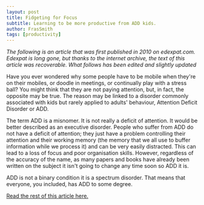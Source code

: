 ```yaml
---
layout: post
title: Fidgeting for Focus
subtitle: Learning to be more productive from ADD kids.
author: FrasSmith
tags: [productivity]
---
```



_The following is an article that was first published in 2010 on edexpat.com. Edexpat is long gone, but thanks to the internet archive, the text of this article was recoverable. What follows has been edited and slightly updated_
<!--more-->
Have you ever wondered why some people have to be mobile when they're on their mobiles, or doodle in meetings, or continually play with a stress ball? You might think that they are not paying attention, but, in fact, the opposite may be true. The reason may be linked to a disorder commonly associated with kids but rarely applied to adults' behaviour, Attention Deficit Disorder or ADD.

The term ADD is a misnomer. It is not really a deficit of attention. It would be better described as an executive disorder. People who suffer from ADD do not have a deficit of attention; they just have a problem controlling their attention and their working memory (the memory that we all use to buffer information while we process it) and can be very easily distracted. This can lead to a loss of focus and poor organisation skills. However, regardless of the accuracy of the name, as many papers and books have already been written on the subject it isn't going to change any time soon so ADD it is.

ADD is not a binary condition it is a spectrum disorder. That means that everyone, you included, has ADD to some degree.

[Read the rest of this article here.](https://medium.com/@frassmith/fidgeting-for-focus-aea2fb696892)